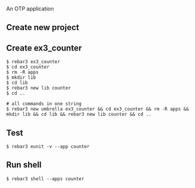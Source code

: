An OTP application

Create new project
----	
Create ex3_counter
----	
	$ rebar3 ex3_counter
	$ cd ex3_counter
	$ rm -R apps
	$ mkdir lib
	$ cd lib
	$ rebar3 new lib counter
	$ cd ..
	
	# all commands in one string
	$ rebar3 new umbrella ex3_counter && cd ex3_counter && rm -R apps && mkdir lib && cd lib && rebar3 new lib counter && cd ..

Test
-----
	$ rebar3 eunit -v --app counter

Run shell
-----
	$ rebar3 shell --apps counter